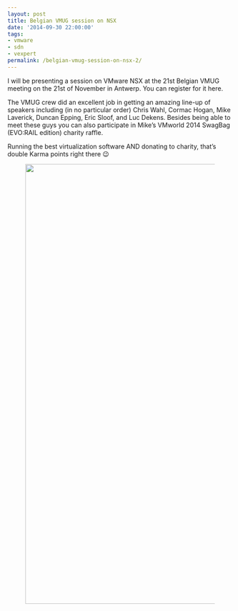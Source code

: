 ```yaml
---
layout: post
title: Belgian VMUG session on NSX
date: '2014-09-30 22:00:00'
tags:
- vmware
- sdn
- vexpert
permalink: /belgian-vmug-session-on-nsx-2/
---
```


I will be presenting a session on VMware NSX at the 21st Belgian VMUG meeting on the 21st of November in Antwerp. You can register for it here.

The VMUG crew did an excellent job in getting an amazing line-up of speakers including (in no particular order) Chris Wahl, Cormac Hogan, Mike Laverick, Duncan Epping, Eric Sloof, and Luc Dekens. Besides being able to meet these guys you can also participate in Mike’s VMworld 2014 SwagBag (EVO:RAIL edition) charity raffle.

Running the best virtualization software AND donating to charity, that’s double Karma points right there 😉

<figure class="kg-card kg-image-card"><img src=" __GHOST_URL__ /content/images/2021/08/belgianvmugnsx.png" class="kg-image" alt loading="lazy" width="2000" height="986" srcset=" __GHOST_URL__ /content/images/size/w600/2021/08/belgianvmugnsx.png 600w, __GHOST_URL__ /content/images/size/w1000/2021/08/belgianvmugnsx.png 1000w, __GHOST_URL__ /content/images/size/w1600/2021/08/belgianvmugnsx.png 1600w, __GHOST_URL__ /content/images/2021/08/belgianvmugnsx.png 2045w" sizes="(min-width: 720px) 720px"></figure>